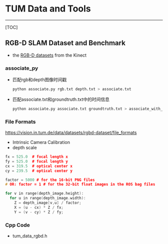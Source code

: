 # TUM Data and Tools

-----

[TOC]

## RGB-D SLAM Dataset and Benchmark

* the [RGB-D datasets](https://vision.in.tum.de/data/datasets/rgbd-dataset) from the Kinect

### associate_py

* 匹配rgb和depth图像时间戳
  ```sh
  python associate.py rgb.txt depth.txt > associate.txt
  ```

* 匹配associate.txt和groundtruth.txt中的时间信息
  ```sh
  python associate.py associate.txt groundtruth.txt > associate_with_groundtruth.txt
  ```

### File Formats

https://vision.in.tum.de/data/datasets/rgbd-dataset/file_formats

* Intrinsic Camera Calibration
* depth scale

```c++
fx = 525.0  # focal length x
fy = 525.0  # focal length y
cx = 319.5  # optical center x
cy = 239.5  # optical center y

factor = 5000 # for the 16-bit PNG files
# OR: factor = 1 # for the 32-bit float images in the ROS bag files

for v in range(depth_image.height):
  for u in range(depth_image.width):
    Z = depth_image[v,u] / factor;
    X = (u - cx) * Z / fx;
    Y = (v - cy) * Z / fy;
```

### Cpp Code

* tum_data_rgbd.h
